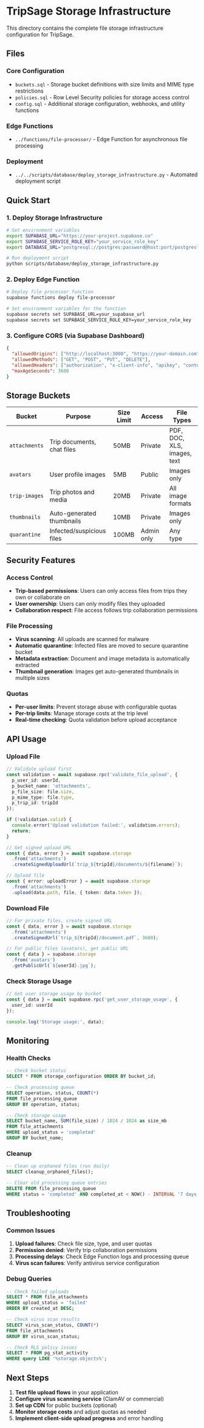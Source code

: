 # TripSage Storage Infrastructure

This directory contains the complete file storage infrastructure configuration for TripSage.

## Files

### Core Configuration
- `buckets.sql` - Storage bucket definitions with size limits and MIME type restrictions
- `policies.sql` - Row Level Security policies for storage access control
- `config.sql` - Additional storage configuration, webhooks, and utility functions

### Edge Functions
- `../functions/file-processor/` - Edge Function for asynchronous file processing

### Deployment
- `../../scripts/database/deploy_storage_infrastructure.py` - Automated deployment script

## Quick Start

### 1. Deploy Storage Infrastructure
```bash
# Set environment variables
export SUPABASE_URL="https://your-project.supabase.co"
export SUPABASE_SERVICE_ROLE_KEY="your_service_role_key"
export DATABASE_URL="postgresql://postgres:password@host:port/postgres"

# Run deployment script
python scripts/database/deploy_storage_infrastructure.py
```

### 2. Deploy Edge Function
```bash
# Deploy file processor function
supabase functions deploy file-processor

# Set environment variables for the function
supabase secrets set SUPABASE_URL=your_supabase_url
supabase secrets set SUPABASE_SERVICE_ROLE_KEY=your_service_role_key
```

### 3. Configure CORS (via Supabase Dashboard)
```json
{
  "allowedOrigins": ["http://localhost:3000", "https://your-domain.com"],
  "allowedMethods": ["GET", "POST", "PUT", "DELETE"],
  "allowedHeaders": ["authorization", "x-client-info", "apikey", "content-type"],
  "maxAgeSeconds": 3600
}
```

## Storage Buckets

| Bucket | Purpose | Size Limit | Access | File Types |
|--------|---------|------------|--------|------------|
| `attachments` | Trip documents, chat files | 50MB | Private | PDF, DOC, XLS, images, text |
| `avatars` | User profile images | 5MB | Public | Images only |
| `trip-images` | Trip photos and media | 20MB | Private | All image formats |
| `thumbnails` | Auto-generated thumbnails | 10MB | Private | Images only |
| `quarantine` | Infected/suspicious files | 100MB | Admin only | Any type |

## Security Features

### Access Control
- **Trip-based permissions**: Users can only access files from trips they own or collaborate on
- **User ownership**: Users can only modify files they uploaded
- **Collaboration respect**: File access follows trip collaboration permissions

### File Processing
- **Virus scanning**: All uploads are scanned for malware
- **Automatic quarantine**: Infected files are moved to secure quarantine bucket
- **Metadata extraction**: Document and image metadata is automatically extracted
- **Thumbnail generation**: Images get auto-generated thumbnails in multiple sizes

### Quotas
- **Per-user limits**: Prevent storage abuse with configurable quotas
- **Per-trip limits**: Manage storage costs at the trip level
- **Real-time checking**: Quota validation before upload acceptance

## API Usage

### Upload File
```typescript
// Validate upload first
const validation = await supabase.rpc('validate_file_upload', {
  p_user_id: userId,
  p_bucket_name: 'attachments',
  p_file_size: file.size,
  p_mime_type: file.type,
  p_trip_id: tripId
});

if (!validation.valid) {
  console.error('Upload validation failed:', validation.errors);
  return;
}

// Get signed upload URL
const { data, error } = await supabase.storage
  .from('attachments')
  .createSignedUploadUrl(`trip_${tripId}/documents/${filename}`);

// Upload file
const { error: uploadError } = await supabase.storage
  .from('attachments')
  .upload(data.path, file, { token: data.token });
```

### Download File
```typescript
// For private files, create signed URL
const { data, error } = await supabase.storage
  .from('attachments')
  .createSignedUrl(`trip_${tripId}/document.pdf`, 3600);

// For public files (avatars), get public URL
const { data } = supabase.storage
  .from('avatars')
  .getPublicUrl(`${userId}.jpg`);
```

### Check Storage Usage
```typescript
// Get user storage usage by bucket
const { data } = await supabase.rpc('get_user_storage_usage', {
  user_id: userId
});

console.log('Storage usage:', data);
```

## Monitoring

### Health Checks
```sql
-- Check bucket status
SELECT * FROM storage_configuration ORDER BY bucket_id;

-- Check processing queue
SELECT operation, status, COUNT(*) 
FROM file_processing_queue 
GROUP BY operation, status;

-- Check storage usage
SELECT bucket_name, SUM(file_size) / 1024 / 1024 as size_mb
FROM file_attachments 
WHERE upload_status = 'completed'
GROUP BY bucket_name;
```

### Cleanup
```sql
-- Clean up orphaned files (run daily)
SELECT cleanup_orphaned_files();

-- Clear old processing queue entries
DELETE FROM file_processing_queue
WHERE status = 'completed' AND completed_at < NOW() - INTERVAL '7 days';
```

## Troubleshooting

### Common Issues

1. **Upload failures**: Check file size, type, and user quotas
2. **Permission denied**: Verify trip collaboration permissions
3. **Processing delays**: Check Edge Function logs and processing queue
4. **Virus scan failures**: Verify antivirus service configuration

### Debug Queries
```sql
-- Check failed uploads
SELECT * FROM file_attachments 
WHERE upload_status = 'failed' 
ORDER BY created_at DESC;

-- Check virus scan results
SELECT virus_scan_status, COUNT(*) 
FROM file_attachments 
GROUP BY virus_scan_status;

-- Check RLS policy issues
SELECT * FROM pg_stat_activity 
WHERE query LIKE '%storage.objects%';
```

## Next Steps

1. **Test file upload flows** in your application
2. **Configure virus scanning service** (ClamAV or commercial)
3. **Set up CDN** for public buckets (optional)
4. **Monitor storage costs** and adjust quotas as needed
5. **Implement client-side upload progress** and error handling